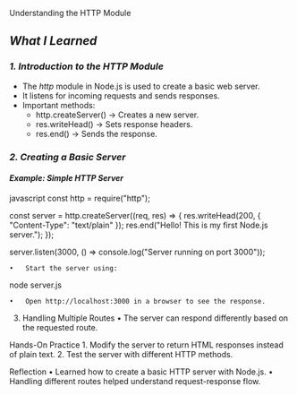  Understanding the HTTP Module  

## *What I Learned*  

### *1. Introduction to the HTTP Module*  
- The *http* module in Node.js is used to create a basic web server.  
- It listens for incoming requests and sends responses.  
- Important methods:  
  - http.createServer() → Creates a new server.  
  - res.writeHead() → Sets response headers.  
  - res.end() → Sends the response.  

### *2. Creating a Basic Server*  
#### *Example: Simple HTTP Server*
javascript
const http = require("http");

const server = http.createServer((req, res) => {
    res.writeHead(200, { "Content-Type": "text/plain" });
    res.end("Hello! This is my first Node.js server.");
});

server.listen(3000, () => console.log("Server running on port 3000"));

	•	Start the server using:

node server.js


	•	Open http://localhost:3000 in a browser to see the response.

3. Handling Multiple Routes
	•	The server can respond differently based on the requested route.


Hands-On Practice
	1.	Modify the server to return HTML responses instead of plain text.
	2.	Test the server with different HTTP methods.

Reflection
	•	Learned how to create a basic HTTP server with Node.js.
	•	Handling different routes helped understand request-response flow.
